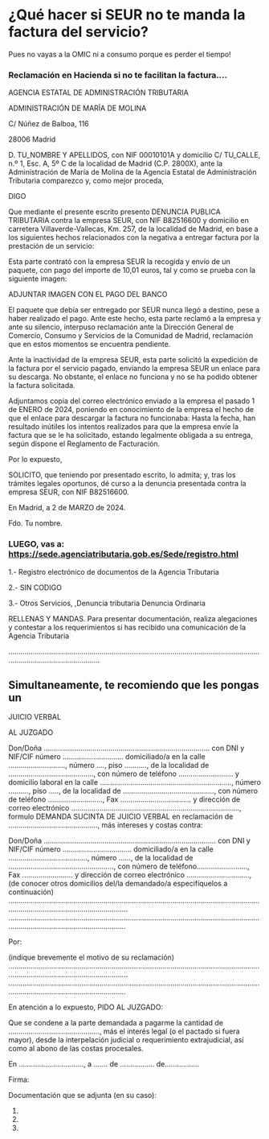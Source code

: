 # ¿Qué hacer si SEUR no te manda la factura del servicio?

Pues no vayas a la OMIC ni a consumo porque es perder el tiempo!

### Reclamación en Hacienda si no te facilitan la factura....

AGENCIA ESTATAL DE ADMINISTRACIÓN TRIBUTARIA

ADMINISTRACIÓN DE MARÍA DE MOLINA

C/ Núñez de Balboa, 116

28006 Madrid


D. TU_NOMBRE Y APELLIDOS, con NIF 00010101A y domicilio C/ TU_CALLE, n.º 1, Esc. A, 5º C de la localidad de Madrid (C.P. 2800X), ante la Administración de María de Molina de la Agencia Estatal de Administración Tributaria comparezco y, como mejor proceda,

DIGO


Que mediante el presente escrito presento DENUNCIA PUBLICA TRIBUTARIA contra la empresa SEUR, con NIF B82516600 y domicilio en carretera Villaverde-Vallecas, Km. 257, de la localidad de Madrid, en base a los siguientes hechos relacionados con la negativa a entregar factura por la prestación de un servicio:

Esta parte contrató con la empresa SEUR la recogida y envío de un paquete, con pago del importe de 10,01 euros, tal y como se prueba con la siguiente imagen:


ADJUNTAR IMAGEN CON EL PAGO DEL BANCO


El paquete que debía ser entregado por SEUR nunca llegó a destino, pese a haber realizado el pago. Ante este hecho, esta parte reclamó a la empresa y ante su silencio, interpuso reclamación ante la Dirección General de Comercio, Consumo y Servicios de la Comunidad de Madrid, reclamación que en estos momentos se encuentra pendiente.

Ante la inactividad de la empresa SEUR, esta parte solicitó la expedición de la factura por el servicio pagado, enviando la empresa SEUR un enlace para su descarga. No obstante, el enlace no funciona y no se ha podido obtener la factura solicitada.

Adjuntamos copia del correo electrónico enviado a la empresa el pasado 1 de ENERO de 2024, poniendo en conocimiento de la empresa el hecho de que el enlace para descargar la factura no funcionaba:
Hasta la fecha, han resultado inútiles los intentos realizados para que la empresa envíe la factura que se le ha solicitado, estando legalmente obligada a su entrega, según dispone el Reglamento de Facturación.

Por lo expuesto,


SOLICITO, que teniendo por presentado escrito, lo admita; y, tras los trámites legales oportunos, dé curso a la denuncia presentada contra la empresa SEUR, con NIF B82516600.


En Madrid, a 2 de MARZO de 2024.


Fdo. Tu nombre.


### LUEGO, vas a: https://sede.agenciatributaria.gob.es/Sede/registro.html

1.- Registro electrónico de documentos de la Agencia Tributaria

2.- SIN CODIGO

3.- Otros Servicios, ,Denuncia tributaria Denuncia Ordinaria

RELLENAS Y MANDAS. Para presentar documentación, realiza alegaciones y contestar a los requerimientos si has recibido una comunicación de la Agencia Tributaria

.........................................................................................................................................................................

## Simultaneamente, te recomiendo que les pongas un 

JUICIO VERBAL 

AL JUZGADO 

Don/Doña .................................................................................. con DNI y NIF/CIF número .............................. 
domiciliado/a en la calle ............................, número ...., piso ..........., de la localidad de .........................................., 
con número de teléfono ........................... y domicilio laboral en la calle ................................................................., 
número .........., piso ....., de la localidad de ............................................., con número de teléfono ..........................., 
Fax ................................... y dirección de correo electrónico ..................................................................................., 
formulo DEMANDA SUCINTA DE JUICIO VERBAL en reclamación de ............................................, más intereses 
y costas contra: 

Don/Doña ..................................................................................... con DNI y NIF/CIF número .................................. 
domiciliado/a en la calle ......................................., número ......, de la localidad de ...................................................., 
con número de teléfono........................., Fax ......................... y dirección de correo electrónico ..............................., 
(de conocer otros domicilios del/la demandado/a especifíquelos a continuación) 
.......................................................................................................................................................................................
...................................................................................................................................................................................... 

Por: 

(indique brevemente el motivo de su reclamación) 
.......................................................................................................................................................................................
...................................................................................................................................................................................... 

En atención a lo expuesto, PIDO AL JUZGADO: 

Que se condene a la parte demandada a pagarme la cantidad de ............................................., más el interés 
legal (o el pactado si fuera mayor), desde la interpelación judicial o requerimiento extrajudicial, así como al abono 
de las costas procesales. 

En ................................, a ....... de ................. de................. 

Firma: 

Documentación que se adjunta (en su caso): 

 

1. 

2. 

3.
